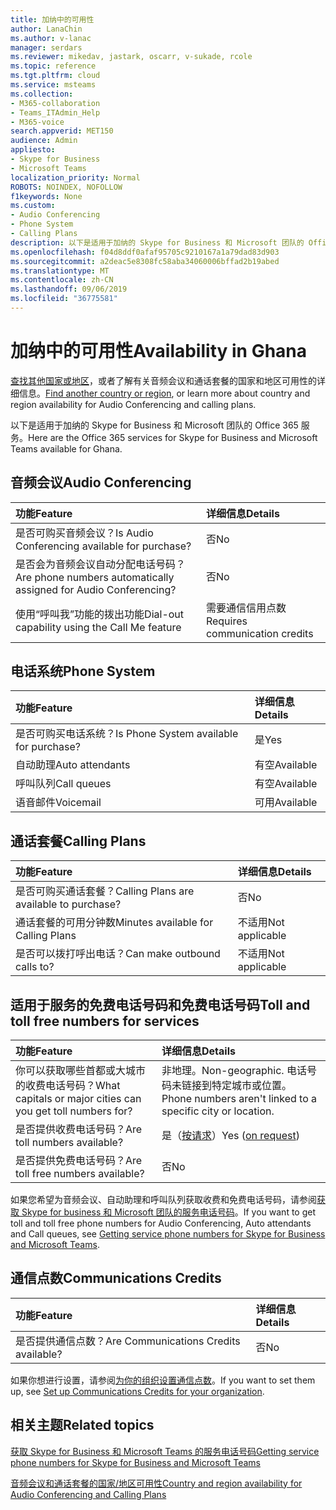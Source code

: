 ```yaml
---
title: 加纳中的可用性
author: LanaChin
ms.author: v-lanac
manager: serdars
ms.reviewer: mikedav, jastark, oscarr, v-sukade, rcole
ms.topic: reference
ms.tgt.pltfrm: cloud
ms.service: msteams
ms.collection:
- M365-collaboration
- Teams_ITAdmin_Help
- M365-voice
search.appverid: MET150
audience: Admin
appliesto:
- Skype for Business
- Microsoft Teams
localization_priority: Normal
ROBOTS: NOINDEX, NOFOLLOW
f1keywords: None
ms.custom:
- Audio Conferencing
- Phone System
- Calling Plans
description: 以下是适用于加纳的 Skype for Business 和 Microsoft 团队的 Office 365 服务。
ms.openlocfilehash: f04d8ddf0afaf95705c9210167a1a79dad83d903
ms.sourcegitcommit: a2deac5e8308fc58aba34060006bffad2b19abed
ms.translationtype: MT
ms.contentlocale: zh-CN
ms.lasthandoff: 09/06/2019
ms.locfileid: "36775581"
---
```

# <a name="availability-in-ghana"></a><span data-ttu-id="3e285-103">加纳中的可用性</span><span class="sxs-lookup"><span data-stu-id="3e285-103">Availability in Ghana</span></span>

<span data-ttu-id="3e285-104">[查找其他国家或地区](country-and-region-availability-for-audio-conferencing-and-calling-plans.md)，或者了解有关音频会议和通话套餐的国家和地区可用性的详细信息。</span><span class="sxs-lookup"><span data-stu-id="3e285-104">[Find another country or region](country-and-region-availability-for-audio-conferencing-and-calling-plans.md), or learn more about country and region availability for Audio Conferencing and calling plans.</span></span>

<span data-ttu-id="3e285-105">以下是适用于加纳的 Skype for Business 和 Microsoft 团队的 Office 365 服务。</span><span class="sxs-lookup"><span data-stu-id="3e285-105">Here are the Office 365 services for Skype for Business and Microsoft Teams available for Ghana.</span></span>
  
## <a name="audio-conferencing"></a><span data-ttu-id="3e285-106">音频会议</span><span class="sxs-lookup"><span data-stu-id="3e285-106">Audio Conferencing</span></span>

|<span data-ttu-id="3e285-107">**功能**</span><span class="sxs-lookup"><span data-stu-id="3e285-107">**Feature**</span></span>|<span data-ttu-id="3e285-108">**详细信息**</span><span class="sxs-lookup"><span data-stu-id="3e285-108">**Details**</span></span>|
|:-----|:-----|
|<span data-ttu-id="3e285-109">是否可购买音频会议？</span><span class="sxs-lookup"><span data-stu-id="3e285-109">Is Audio Conferencing available for purchase?</span></span>  <br/> |<span data-ttu-id="3e285-110">否</span><span class="sxs-lookup"><span data-stu-id="3e285-110">No</span></span>  <br/> |
|<span data-ttu-id="3e285-111">是否会为音频会议自动分配电话号码？</span><span class="sxs-lookup"><span data-stu-id="3e285-111">Are phone numbers automatically assigned for Audio Conferencing?</span></span>  <br/> |<span data-ttu-id="3e285-112">否</span><span class="sxs-lookup"><span data-stu-id="3e285-112">No</span></span>  <br/> |
|<span data-ttu-id="3e285-113">使用“呼叫我”功能的拨出功能</span><span class="sxs-lookup"><span data-stu-id="3e285-113">Dial-out capability using the Call Me feature</span></span>  <br/> | <span data-ttu-id="3e285-114">需要通信信用点数</span><span class="sxs-lookup"><span data-stu-id="3e285-114">Requires communication credits</span></span> <br/> |
   
## <a name="phone-system"></a><span data-ttu-id="3e285-115">电话系统</span><span class="sxs-lookup"><span data-stu-id="3e285-115">Phone System</span></span>

|<span data-ttu-id="3e285-116">**功能**</span><span class="sxs-lookup"><span data-stu-id="3e285-116">**Feature**</span></span>|<span data-ttu-id="3e285-117">**详细信息**</span><span class="sxs-lookup"><span data-stu-id="3e285-117">**Details**</span></span>|
|:-----|:-----|
|<span data-ttu-id="3e285-118">是否可购买电话系统？</span><span class="sxs-lookup"><span data-stu-id="3e285-118">Is Phone System available for purchase?</span></span>  <br/> |<span data-ttu-id="3e285-119">是</span><span class="sxs-lookup"><span data-stu-id="3e285-119">Yes</span></span>  <br/> |
|<span data-ttu-id="3e285-120">自动助理</span><span class="sxs-lookup"><span data-stu-id="3e285-120">Auto attendants</span></span> <br/> |<span data-ttu-id="3e285-121">有空</span><span class="sxs-lookup"><span data-stu-id="3e285-121">Available</span></span>  <br/> |
|<span data-ttu-id="3e285-122">呼叫队列</span><span class="sxs-lookup"><span data-stu-id="3e285-122">Call queues</span></span>  <br/> |<span data-ttu-id="3e285-123">有空</span><span class="sxs-lookup"><span data-stu-id="3e285-123">Available</span></span>  <br/> |
|<span data-ttu-id="3e285-124">语音邮件</span><span class="sxs-lookup"><span data-stu-id="3e285-124">Voicemail</span></span>  <br/> |<span data-ttu-id="3e285-125">可用</span><span class="sxs-lookup"><span data-stu-id="3e285-125">Available</span></span>  <br/> |
   
## <a name="calling-plans"></a><span data-ttu-id="3e285-126">通话套餐</span><span class="sxs-lookup"><span data-stu-id="3e285-126">Calling Plans</span></span>

|<span data-ttu-id="3e285-127">**功能**</span><span class="sxs-lookup"><span data-stu-id="3e285-127">**Feature**</span></span>|<span data-ttu-id="3e285-128">**详细信息**</span><span class="sxs-lookup"><span data-stu-id="3e285-128">**Details**</span></span>|
|:-----|:-----|
|<span data-ttu-id="3e285-129">是否可购买通话套餐？</span><span class="sxs-lookup"><span data-stu-id="3e285-129">Calling Plans are available to purchase?</span></span>  <br/> |<span data-ttu-id="3e285-130">否</span><span class="sxs-lookup"><span data-stu-id="3e285-130">No</span></span>  <br/> |
|<span data-ttu-id="3e285-131">通话套餐的可用分钟数</span><span class="sxs-lookup"><span data-stu-id="3e285-131">Minutes available for Calling Plans</span></span>  <br/> |<span data-ttu-id="3e285-132">不适用</span><span class="sxs-lookup"><span data-stu-id="3e285-132">Not applicable</span></span>  <br/> |
|<span data-ttu-id="3e285-133">是否可以拨打呼出电话？</span><span class="sxs-lookup"><span data-stu-id="3e285-133">Can make outbound calls to?</span></span>  <br/> |<span data-ttu-id="3e285-134">不适用</span><span class="sxs-lookup"><span data-stu-id="3e285-134">Not applicable</span></span>  <br/> |
   
## <a name="toll-and-toll-free-numbers-for-services"></a><span data-ttu-id="3e285-135">适用于服务的免费电话号码和免费电话号码</span><span class="sxs-lookup"><span data-stu-id="3e285-135">Toll and toll free numbers for services</span></span>

|<span data-ttu-id="3e285-136">**功能**</span><span class="sxs-lookup"><span data-stu-id="3e285-136">**Feature**</span></span>|<span data-ttu-id="3e285-137">**详细信息**</span><span class="sxs-lookup"><span data-stu-id="3e285-137">**Details**</span></span>|
|:-----|:-----|
|<span data-ttu-id="3e285-138">你可以获取哪些首都或大城市的收费电话号码？</span><span class="sxs-lookup"><span data-stu-id="3e285-138">What capitals or major cities can you get toll numbers for?</span></span>   | <span data-ttu-id="3e285-139">非地理。</span><span class="sxs-lookup"><span data-stu-id="3e285-139">Non-geographic.</span></span> <span data-ttu-id="3e285-140">电话号码未链接到特定城市或位置。</span><span class="sxs-lookup"><span data-stu-id="3e285-140">Phone numbers aren't linked to a specific city or location.</span></span> <br/> |
|<span data-ttu-id="3e285-141">是否提供收费电话号码？</span><span class="sxs-lookup"><span data-stu-id="3e285-141">Are toll numbers available?</span></span>  <br/> |<span data-ttu-id="3e285-142">是（[按请求](../manage-phone-numbers-for-your-organization/contact-pstn-service-desk.md)）</span><span class="sxs-lookup"><span data-stu-id="3e285-142">Yes ([on request](../manage-phone-numbers-for-your-organization/contact-pstn-service-desk.md))</span></span> <br/> |
|<span data-ttu-id="3e285-143">是否提供免费电话号码？</span><span class="sxs-lookup"><span data-stu-id="3e285-143">Are toll free numbers available?</span></span>  <br/> |<span data-ttu-id="3e285-144">否</span><span class="sxs-lookup"><span data-stu-id="3e285-144">No</span></span>  <br/> |
   
 <span data-ttu-id="3e285-145">如果您希望为音频会议、自动助理和呼叫队列获取收费和免费电话号码，请参阅[获取 Skype for business 和 Microsoft 团队的服务电话号码](/microsoftteams/getting-service-phone-numbers)。</span><span class="sxs-lookup"><span data-stu-id="3e285-145">If you want to get toll and toll free phone numbers for Audio Conferencing, Auto attendants and Call queues, see [Getting service phone numbers for Skype for Business and Microsoft Teams](/microsoftteams/getting-service-phone-numbers).</span></span>
  
## <a name="communications-credits"></a><span data-ttu-id="3e285-146">通信点数</span><span class="sxs-lookup"><span data-stu-id="3e285-146">Communications Credits</span></span>

|<span data-ttu-id="3e285-147">**功能**</span><span class="sxs-lookup"><span data-stu-id="3e285-147">**Feature**</span></span>|<span data-ttu-id="3e285-148">**详细信息**</span><span class="sxs-lookup"><span data-stu-id="3e285-148">**Details**</span></span>|
|:-----|:-----|
|<span data-ttu-id="3e285-149">是否提供通信点数？</span><span class="sxs-lookup"><span data-stu-id="3e285-149">Are Communications Credits available?</span></span>  <br/> |<span data-ttu-id="3e285-150">否</span><span class="sxs-lookup"><span data-stu-id="3e285-150">No</span></span>  <br/> |
   
<span data-ttu-id="3e285-151">如果你想进行设置，请参阅[为你的组织设置通信点数](../set-up-communications-credits-for-your-organization.md)。</span><span class="sxs-lookup"><span data-stu-id="3e285-151">If you want to set them up, see [Set up Communications Credits for your organization](../set-up-communications-credits-for-your-organization.md).</span></span>
  
## <a name="related-topics"></a><span data-ttu-id="3e285-152">相关主题</span><span class="sxs-lookup"><span data-stu-id="3e285-152">Related topics</span></span>

[<span data-ttu-id="3e285-153">获取 Skype for Business 和 Microsoft Teams 的服务电话号码</span><span class="sxs-lookup"><span data-stu-id="3e285-153">Getting service phone numbers for Skype for Business and Microsoft Teams</span></span>](/microsoftteams/getting-service-phone-numbers)

[<span data-ttu-id="3e285-154">音频会议和通话套餐的国家/地区可用性</span><span class="sxs-lookup"><span data-stu-id="3e285-154">Country and region availability for Audio Conferencing and Calling Plans</span></span>](country-and-region-availability-for-audio-conferencing-and-calling-plans.md)

